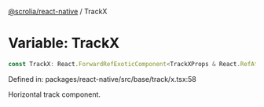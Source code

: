 [@scrolia/react-native](../README.md) / TrackX

# Variable: TrackX

```ts
const TrackX: React.ForwardRefExoticComponent<TrackXProps & React.RefAttributes<View>>;
```

Defined in: packages/react-native/src/base/track/x.tsx:58

Horizontal track component.
